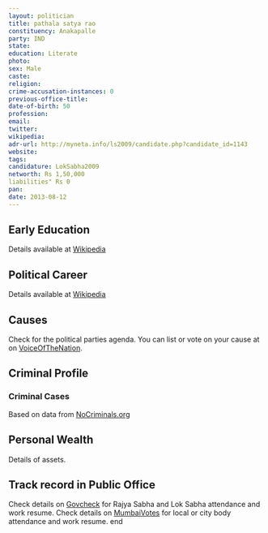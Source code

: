 ```yaml
---
layout: politician
title: pathala satya rao
constituency: Anakapalle 
party: IND
state: 
education: Literate
photo: 
sex: Male
caste: 
religion: 
crime-accusation-instances: 0
previous-office-title: 
date-of-birth: 50
profession: 
email: 
twitter: 
wikipedia: 
adr-url: http://myneta.info/ls2009/candidate.php?candidate_id=1143
website: 
tags: 
candidature: LokSabha2009
networth: Rs 1,50,000
liabilities" Rs 0
pan: 
date: 2013-08-12
---
```


## Early Education
Details available at [Wikipedia](http://www.wikipedia.org/wiki/)

## Political Career
Details available at [Wikipedia](http://www.wikipedia.org/wiki/)

## Causes 
Check for the political parties agenda. You can list or vote on your cause at on [VoiceOfTheNation](http://www.voiceofthenation.org).

## Criminal Profile

### Criminal Cases
Based on data from [NoCriminals.org](http://www.nocriminals.org)

## Personal Wealth
Details of assets.

## Track record in Public Office
Check details on [Govcheck](http://www.govcheck.org) for Rajya Sabha and Lok Sabha attendance and work resume. Check details on [MumbaiVotes](http://www.mumbaivotes.org) for local or city body attendance and work resume.
	end
